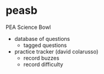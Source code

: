 peasb
=====

PEA Science Bowl



 - database of questions
    - tagged questions
 - practice tracker (david colarusso)
    - record buzzes
    - record difficulty
